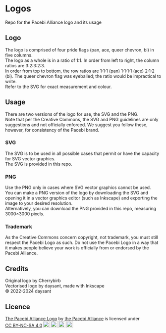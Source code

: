 # Logos
Repo for the Pacebi Alliance logo and its usage

## Logo
The logo is comprised of four pride flags (pan, ace, queer chevron, bi) in five columns.<br>
The logo as a whole is in a ratio of 1:1. In order from left to right, the column ratios are 3\:2:3\:2:3.<br>
In order from top to bottom, the row ratios are 1\:1:1 (pan) 1\:1\:1:1 (ace) 2\:1:2 (bi). The queer chevron flag was eyeballed; the ratio would be impractical to write.<br>
Refer to the SVG for exact measurement and colour.<br>

## Usage
There are two versions of the logo for use, the SVG and the PNG.<br>
Note that per the Creative Commons, the SVG and PNG guidelines are only suggestions and not officially enforced. We suggest you follow these, however, for consistency of the Pacebi brand.

### SVG
The SVG is to be used in all possible cases that permit or have the capacity for SVG vector graphics.<br>
The SVG is provided in this repo.

### PNG
Use the PNG only in cases where SVG vector graphics cannot be used.<br>
You can make a PNG version of the logo by downloading the SVG and opening it in a vector graphics editor (such as Inkscape) and exporting the image to your desired resolution.<br>
Alternatively, you can download the PNG provided in this repo, measuring 3000×3000 pixels.

### Trademark
As the Creative Commons concern copyright, not trademark, you must still respect the Pacebi Logo as such. Do not use the Pacebi Logo in a way that it makes people believe your work is officially from or endorsed by the Pacebi Alliance.

## Credits
Original logo by Cherrybirb<br>
Vectorised logo by daysant, made with Inkscape<br>
🄯 2022-2024 daysant

## Licence
 <p xmlns:cc="http://creativecommons.org/ns#" xmlns:dct="http://purl.org/dc/terms/"><a property="dct:title" rel="cc:attributionURL" href="https://github.com/pacebi/logos/pacebi.svg">The Pacebi Alliance Logo</a> by <a rel="cc:attributionURL dct:creator" property="cc:attributionName" href="https://www.pacebi.xyz/index.html">the Pacebi Alliance</a> is licensed under <a href="http://creativecommons.org/licenses/by-nc-sa/4.0/?ref=chooser-v1" target="_blank" rel="license noopener noreferrer" style="display:inline-block;">CC BY-NC-SA 4.0<img style="height:22px!important;margin-left:3px;vertical-align:text-bottom;" src="https://mirrors.creativecommons.org/presskit/icons/cc.svg?ref=chooser-v1"><img style="height:22px!important;margin-left:3px;vertical-align:text-bottom;" src="https://mirrors.creativecommons.org/presskit/icons/by.svg?ref=chooser-v1"><img style="height:22px!important;margin-left:3px;vertical-align:text-bottom;" src="https://mirrors.creativecommons.org/presskit/icons/nc.svg?ref=chooser-v1"><img style="height:22px!important;margin-left:3px;vertical-align:text-bottom;" src="https://mirrors.creativecommons.org/presskit/icons/sa.svg?ref=chooser-v1"></a></p>
